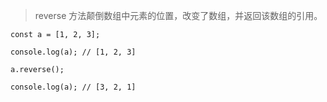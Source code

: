 > reverse 方法颠倒数组中元素的位置，改变了数组，并返回该数组的引用。

```
const a = [1, 2, 3];

console.log(a); // [1, 2, 3]

a.reverse(); 

console.log(a); // [3, 2, 1]
```